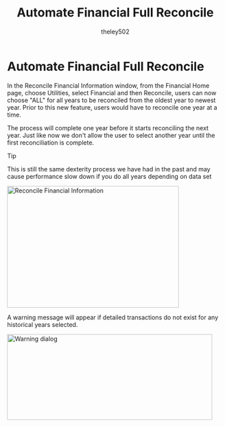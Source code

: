﻿---
title: Automate Financial Full Reconcile 
description: new in October 2020 - Automate Financial Full Reconcile
ms.date: 09-30-2020
ms.topic: article
ms.prod: dynamics-gp
author: theley502
ms.author: theley
manager: edupont
---

# Automate Financial Full Reconcile

In the Reconcile Financial Information window, from the Financial Home page, choose Utilities, select Financial and then Reconcile, users can now choose "ALL" for all years to be reconciled from the oldest year to newest year. Prior to this new feature, users would have to reconcile one year at a time.

The process will complete one year before it starts reconciling the next year. Just like now we don't allow the user to select another year until the first reconciliation is complete.

> [!TIP]
> This is still the same dexterity process we have had in the past and may cause performance slow down if you do all years depending on data set

<img src="media/image17.jpg" alt="Reconcile Financial Information" width="400" height="284" />

A warning message will appear if detailed transactions do not exist for any historical years selected.

<img src="media/image18.jpg" alt="Warning dialog" width="478" height="200" />


